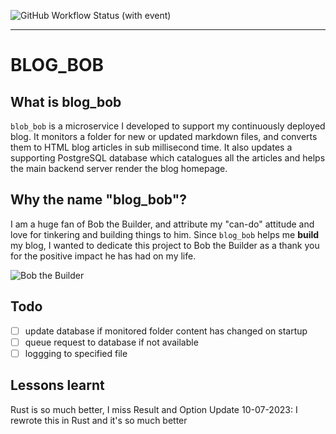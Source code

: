 ![GitHub Workflow Status (with event)](https://img.shields.io/github/actions/workflow/status/HugoBde/blog_bob/build-test.yml)

---

# BLOG_BOB

## What is blog_bob
`blob_bob` is a microservice I developed to support my continuously deployed blog. It monitors a folder for new or updated markdown files, and converts them to HTML blog articles in sub millisecond time. It also updates a supporting PostgreSQL database which catalogues all the articles and helps the main backend server render the blog homepage.

## Why the name "blog_bob"?
I am a huge fan of Bob the Builder, and attribute my "can-do" attitude and love for tinkering and building things to him. Since `blog_bob` helps me **build** my blog, I wanted to dedicate this project to Bob the Builder as a thank you for the positive impact he has had on my life.

![Bob the Builder](https://upload.wikimedia.org/wikipedia/en/thumb/c/c5/Bob_the_builder.jpg/220px-Bob_the_builder.jpg)

## Todo
- [ ] update database if monitored folder content has changed on startup
- [ ] queue request to database if not available
- [ ] loggging to specified file

## Lessons learnt
Rust is so much better, I miss Result and Option
Update 10-07-2023: I rewrote this in Rust and it's so much better
